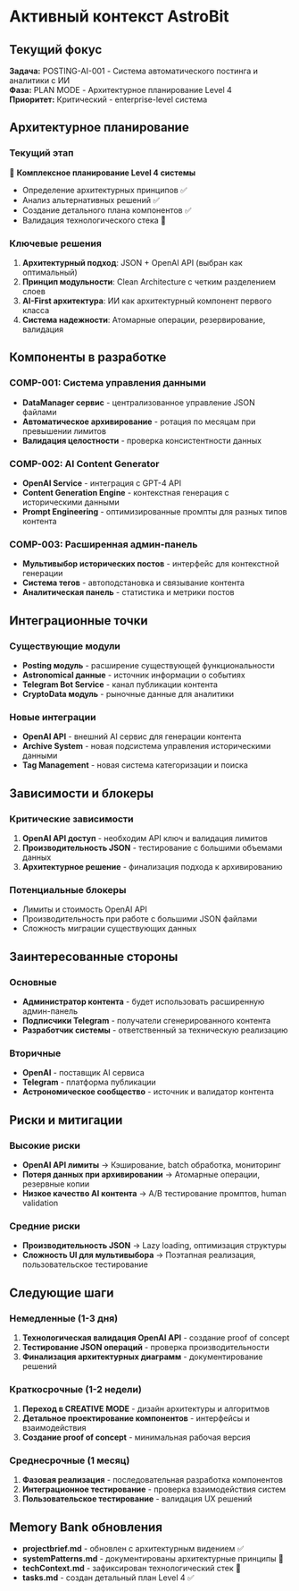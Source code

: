 # Активный контекст AstroBit

## Текущий фокус
**Задача:** POSTING-AI-001 - Система автоматического постинга и аналитики с ИИ  
**Фаза:** PLAN MODE - Архитектурное планирование Level 4  
**Приоритет:** Критический - enterprise-level система  

## Архитектурное планирование
### Текущий этап
🚀 **Комплексное планирование Level 4 системы**
- Определение архитектурных принципов ✅
- Анализ альтернативных решений ✅
- Создание детального плана компонентов ✅
- Валидация технологического стека 🔄

### Ключевые решения
1. **Архитектурный подход**: JSON + OpenAI API (выбран как оптимальный)
2. **Принцип модульности**: Clean Architecture с четким разделением слоев
3. **AI-First архитектура**: ИИ как архитектурный компонент первого класса
4. **Система надежности**: Атомарные операции, резервирование, валидация

## Компоненты в разработке
### COMP-001: Система управления данными
- **DataManager сервис** - централизованное управление JSON файлами
- **Автоматическое архивирование** - ротация по месяцам при превышении лимитов
- **Валидация целостности** - проверка консистентности данных

### COMP-002: AI Content Generator  
- **OpenAI Service** - интеграция с GPT-4 API
- **Content Generation Engine** - контекстная генерация с историческими данными
- **Prompt Engineering** - оптимизированные промпты для разных типов контента

### COMP-003: Расширенная админ-панель
- **Мультивыбор исторических постов** - интерфейс для контекстной генерации
- **Система тегов** - автоподстановка и связывание контента
- **Аналитическая панель** - статистика и метрики постов

## Интеграционные точки
### Существующие модули
- **Posting модуль** - расширение существующей функциональности
- **Astronomical данные** - источник информации о событиях
- **Telegram Bot Service** - канал публикации контента
- **CryptoData модуль** - рыночные данные для аналитики

### Новые интеграции
- **OpenAI API** - внешний AI сервис для генерации контента
- **Archive System** - новая подсистема управления историческими данными
- **Tag Management** - новая система категоризации и поиска

## Зависимости и блокеры
### Критические зависимости
1. **OpenAI API доступ** - необходим API ключ и валидация лимитов
2. **Производительность JSON** - тестирование с большими объемами данных
3. **Архитектурное решение** - финализация подхода к архивированию

### Потенциальные блокеры
- Лимиты и стоимость OpenAI API
- Производительность при работе с большими JSON файлами
- Сложность миграции существующих данных

## Заинтересованные стороны
### Основные
- **Администратор контента** - будет использовать расширенную админ-панель
- **Подписчики Telegram** - получатели сгенерированного контента
- **Разработчик системы** - ответственный за техническую реализацию

### Вторичные  
- **OpenAI** - поставщик AI сервиса
- **Telegram** - платформа публикации
- **Астрономическое сообщество** - источник и валидатор контента

## Риски и митигации
### Высокие риски
- **OpenAI API лимиты** → Кэширование, batch обработка, мониторинг
- **Потеря данных при архивировании** → Атомарные операции, резервные копии
- **Низкое качество AI контента** → A/B тестирование промптов, human validation

### Средние риски
- **Производительность JSON** → Lazy loading, оптимизация структуры
- **Сложность UI для мультивыбора** → Поэтапная реализация, пользовательское тестирование

## Следующие шаги
### Немедленные (1-3 дня)
1. **Технологическая валидация OpenAI API** - создание proof of concept
2. **Тестирование JSON операций** - проверка производительности
3. **Финализация архитектурных диаграмм** - документирование решений

### Краткосрочные (1-2 недели)
1. **Переход в CREATIVE MODE** - дизайн архитектуры и алгоритмов
2. **Детальное проектирование компонентов** - интерфейсы и взаимодействия
3. **Создание proof of concept** - минимальная рабочая версия

### Среднесрочные (1 месяц)
1. **Фазовая реализация** - последовательная разработка компонентов
2. **Интеграционное тестирование** - проверка взаимодействия систем
3. **Пользовательское тестирование** - валидация UX решений

## Memory Bank обновления
- **projectbrief.md** - обновлен с архитектурным видением ✅
- **systemPatterns.md** - документированы архитектурные принципы 🔄
- **techContext.md** - зафиксирован технологический стек 🔄
- **tasks.md** - создан детальный план Level 4 ✅
